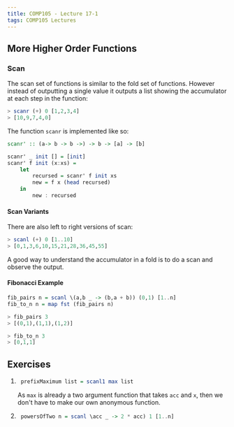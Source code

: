 ```yaml
---
title: COMP105 - Lecture 17-1
tags: COMP105 Lectures
---
```

## More Higher Order Functions
### Scan
The scan set of functions is similar to the fold set of functions. However instead of outputting a single value it outputs a list showing the accumulator at each step in the function:

```haskell
> scanr (+) 0 [1,2,3,4]
> [10,9,7,4,0]
```

The function `scanr` is implemented like so:

```haskell
scanr' :: (a-> b -> b ->) -> b -> [a] -> [b]

scanr' _ init [] = [init]
scanr' f init (x:xs) =
	let
		recursed = scanr' f init xs
		new = f x (head recursed)
	in
		new : recursed
```

#### Scan Variants
There are also left to right versions of scan:

```haskell
> scanl (+) 0 [1..10]
> [0,1,3,6,10,15,21,28,36,45,55]
```

A good way to understand the accumulator in a fold is to do a scan and observe the output.

#### Fibonacci Example

```haskell
fib_pairs n = scanl \(a,b _ -> (b,a + b)) (0,1) [1..n]
fib_to_n n = map fst (fib_pairs n)

> fib_pairs 3
> [(0,1),(1,1),(1,2)]

> fib_to_n 3
> [0,1,1]
```

## Exercises
1. ```haskell 
	prefixMaximum list = scanl1 max list
	```
	
	As `max` is already a two argument function that takes `acc` and `x`, then we don't have to make our own anonymous function.

1. ```haskell
	powersOfTwo n = scanl \acc _ -> 2 * acc) 1 [1..n]
	```